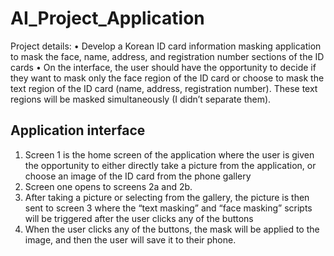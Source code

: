 # AI_Project_Application
Project details:
•	Develop a Korean ID card information masking application to mask the face, name, address, and registration number sections of the ID cards
•	On the interface, the user should have the opportunity to decide if they want to mask only the face region of the ID card or choose to mask the text region of the ID card (name, address, registration number). These text regions will be masked simultaneously (I didn’t separate them).

## Application interface
1.	Screen 1 is the home screen of the application where the user is given the opportunity to either directly take a picture from the application, or choose an image of the ID card from the phone gallery
2.	Screen one opens to screens 2a and 2b.
3.	After taking a picture or selecting from the gallery, the picture is then sent to screen 3 where the “text masking” and “face masking” scripts will be triggered after the user clicks any of the buttons
4.	When the user clicks any of the buttons, the mask will be applied to the image, and then the user will save it to their phone.
